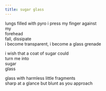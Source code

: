 ```yaml
---
title: sugar glass
---
```


lungs filled with pyro i press my finger against\
my\
forehead\
fall, dissipate\
i become transparent, i become a glass grenade

i wish that a coat of sugar could\
turn me into\
sugar\
glass

glass with harmless little fragments\
sharp at a glance but blunt as you approach

